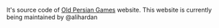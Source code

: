 It's source code of [Old Persian Games](https://oldpersiangames.org/) website.
This website is currently being maintained by @alihardan
